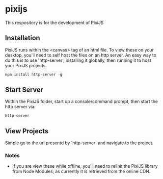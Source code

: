 # pixijs
This respository is for the development of PixiJS

## Installation
PixiJS runs within the \<canvas\> tag of an html file. To view these on your desktop, you'll need to self host the files on an http server. An easy way to do this is to use 'http-server', installing it globally, then running it to host your PixiJS projects.

```javascript
npm install http-server -g
```

## Start Server
Within the PixiJS folder, start up a console/command prompt, then start the http server via:

```javascript
http-server
```

## View Projects
Simple go to the url presentd by 'http-server' and navigate to the project.

### Notes
* If you are view these while offline, you'll need to relink the PixiJS library from Node Modules, as currently it is retrieved from the online CDN.